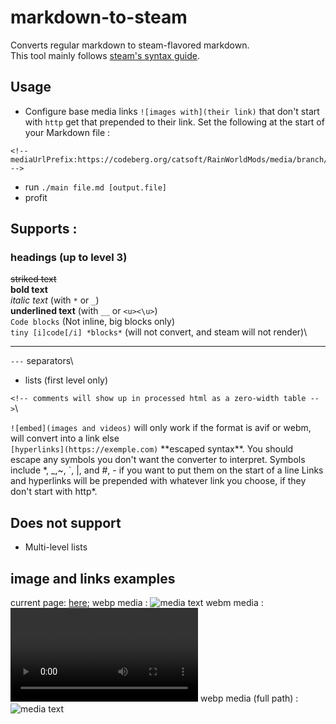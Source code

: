<!-- mediaUrlPrefix:https://codeberg.org/catsoft/markdown-to-steam/media/branch/main/ -->

# markdown-to-steam

Converts regular markdown to steam-flavored markdown.\
This tool mainly follows [steam's syntax guide](https://steamcommunity.com/comment/Recommendation/formattinghelp).


## Usage

- Configure base media links
    `![images with](their link)` that don't start with `http` get that prepended to their link. Set the following at the start of your Markdown file :
```
<!-- mediaUrlPrefix:https://codeberg.org/catsoft/RainWorldMods/media/branch/main/BackgroundPreview/ -->
```
- run `./main file.md [output.file]` 
- profit

## Supports : 

### headings (up to level 3)

~~striked text~~\
**bold text**\
*italic text* (with  `*` or `_`)\
__underlined text__ (with `__`  or `<u><\u>`)\
```Code blocks``` (Not inline, big blocks only)\
``tiny [i]code[/i] *blocks*``  (will not convert, and steam will not render)\

---
`---` separators\
- lists (first level only)

`<!-- comments will show up in processed html as a zero-width table -->`\
<!-- like this -->
`![embed](images and videos)` will only work if the format is avif or webm, will convert into a link else\
`[hyperlinks](https://exemple.com)`
\*\*escaped syntax\*\*. You should escape any symbols you don't want the converter to interpret. Symbols include \*, \_,\~, \`, \|, and \#, \- if you want to put them on the start of a line 
Links and hyperlinks will be prepended with whatever link you choose, if they don't start with http\*. 
    

## Does not support
- Multi-level lists


## image and links examples

current page:
[here](./README.md);
webp media :
![media text](./output.webp)
webm media :
![media text](./output.webm)
webp media (full path) :
![media text](./output.avif)
